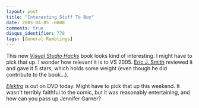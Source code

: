 ```yaml
---
layout: post
title: "Interesting Stuff To Buy"
date: 2005-04-05 -0800
comments: true
disqus_identifier: 778
tags: [General Ramblings]
---
```

This new [*Visual Studio
Hacks*](http://www.amazon.com/exec/obidos/ASIN/0596008473/mhsvortex)
book looks kind of interesting. I might have to pick that up. I wonder
how relevant it is to VS 2005. [Eric J.
Smith](http://weblogs.asp.net/ericjsmith/) reviewed it and gave it 5
stars, which holds some weight (even though he did contribute to the
book...).

[*Elektra*](http://www.amazon.com/exec/obidos/ASIN/B0007P0Y7C/mhsvortex)
is out on DVD today. Might have to pick that up this weekend. It wasn't
terribly faithful to the comic, but it was reasonably entertaining, and
how can you pass up Jennifer Garner?
